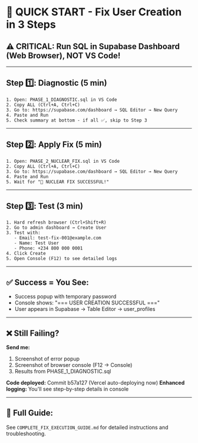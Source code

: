 # 🎯 QUICK START - Fix User Creation in 3 Steps

## ⚠️ CRITICAL: Run SQL in Supabase Dashboard (Web Browser), NOT VS Code!

---

## Step 1️⃣: Diagnostic (5 min)
```
1. Open: PHASE_1_DIAGNOSTIC.sql in VS Code
2. Copy ALL (Ctrl+A, Ctrl+C)
3. Go to: https://supabase.com/dashboard → SQL Editor → New Query
4. Paste and Run
5. Check summary at bottom - if all ✅, skip to Step 3
```

---

## Step 2️⃣: Apply Fix (5 min)
```
1. Open: PHASE_2_NUCLEAR_FIX.sql in VS Code
2. Copy ALL (Ctrl+A, Ctrl+C)
3. Go to: https://supabase.com/dashboard → SQL Editor → New Query
4. Paste and Run
5. Wait for "🎉 NUCLEAR FIX SUCCESSFUL!"
```

---

## Step 3️⃣: Test (3 min)
```
1. Hard refresh browser (Ctrl+Shift+R)
2. Go to admin dashboard → Create User
3. Test with:
   - Email: test-fix-001@example.com
   - Name: Test User
   - Phone: +234 800 000 0001
4. Click Create
5. Open Console (F12) to see detailed logs
```

---

## ✅ Success = You See:
- Success popup with temporary password
- Console shows: "=== USER CREATION SUCCESSFUL ==="
- User appears in Supabase → Table Editor → user_profiles

---

## ❌ Still Failing?
**Send me:**
1. Screenshot of error popup
2. Screenshot of browser console (F12 → Console)
3. Results from PHASE_1_DIAGNOSTIC.sql

**Code deployed:** Commit b57a127 (Vercel auto-deploying now)
**Enhanced logging:** You'll see step-by-step details in console

---

## 📄 Full Guide:
See `COMPLETE_FIX_EXECUTION_GUIDE.md` for detailed instructions and troubleshooting.
